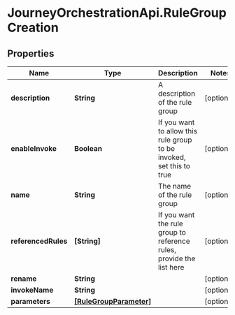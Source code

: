 # JourneyOrchestrationApi.RuleGroupCreation

## Properties

Name | Type | Description | Notes
------------ | ------------- | ------------- | -------------
**description** | **String** | A description of the rule group | [optional] 
**enableInvoke** | **Boolean** | If you want to allow this rule group to be invoked, set this to true | [optional] 
**name** | **String** | The name of the rule group | [optional] 
**referencedRules** | **[String]** | If you want the rule group to reference rules, provide the list here | [optional] 
**rename** | **String** |  | [optional] 
**invokeName** | **String** |  | [optional] 
**parameters** | [**[RuleGroupParameter]**](RuleGroupParameter.md) |  | [optional] 


